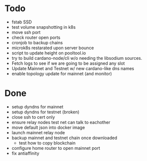 # Todo

* fstab SSD
* test volume snapshotting in k8s
* move ssh port 
* check router open ports
* cronjob to backup chains
* microk8s restarated upon server bounce
* script to update height on pooltool.io
* try to build cardano-node/cli w/o needing the libsodium sources.
* Fetch logs to see if we are going to be assigned any slot
* Update Mainnet and Testnet w/ new cardano-like dns names
* enable topology update for mainnet (and monitor)

# Done
* setup dyndns for mainnet
* setup dyndns for testnet (broken)
* close ssh to cert only
* ensure relay nodes test net can talk to eachother
* move default json into docker image
* launch mainnet relay node
* backup mainnet and testnet chain once downloaded
  * test how to copy blockchain
* configure home router to open mainnet port
* fix antiaffinity
